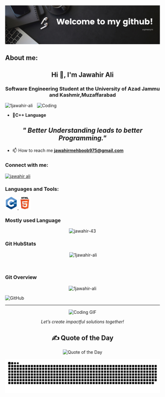 ![MasterHead](https://raw.githubusercontent.com/sophearyrin-dev/sophearyrin-dev/main/images/banner-phearygithub.png)

## About me: 
  <h2 align="center">Hi 👋, I'm Jawahir Ali</h2>
  <h3 align="center">Software Engineering Student  at the University of Azad Jammu and Kashmir,Muzaffarabad </h3>
<img align="right" alt="Coding"                         width="400"src="https://camo.githubusercontent.com/88adc7c88c9d3dba7479020846ed35d13410e3707c7f149e1c6140cc6beaef9a/68747470733a2f2f70687973696373677572756b756c2e66696c65732e776f726470726573732e636f6d2f323031392f30322f6368617261637465722d312e676966">
<p align="left"> <img src="https://komarev.com/ghpvc/?username=1jawahir-ali&label=Profile%20views&color=0e75b6&style=flat" alt="1jawahir-ali" /> </p>


- 🌱**C++ Language**
<h2 align="center"> <i><b> "  Better Understanding leads to better Programming."</b></i>
</h2>
  


- 📫 How to reach me **jawahirmehboob975@gmail.com**

<h3 align="left">Connect with me:</h3>
<p align="left">
<a href="https://linkedin.com/in/jawahir ali" target="blank"><img align="center" src="https://raw.githubusercontent.com/rahuldkjain/github-profile-readme-generator/master/src/images/icons/Social/linked-in-alt.svg" alt="jawahir ali" height="30" width="40" /></a>
</p>

<h3 align="left">Languages and Tools:</h3>
<p align="left"> <a href="https://www.w3schools.com/cpp/" target="_blank" rel="noreferrer"> <img src="https://raw.githubusercontent.com/devicons/devicon/master/icons/cplusplus/cplusplus-original.svg" alt="cplusplus" width="40" height="40"/> </a> <a href="https://www.w3.org/html/" target="_blank" rel="noreferrer"> <img src="https://raw.githubusercontent.com/devicons/devicon/master/icons/html5/html5-original-wordmark.svg" alt="html5" width="40" height="40"/> </a> </p>
<h3> Mostly used Language </h3>
<p align="center">
  <img src="https://github-readme-stats.vercel.app/api/top-langs?username=1jawahir-ali&show_icons=true&locale=en&layout=compact" alt="jawahir-43" />
</p>
<h3>Git HubStats</h3>
<p align="center">&nbsp;<img align="center" src="https://github-readme-stats.vercel.app/api?username=1jawahir-ali&show_icons=true&locale=en" alt="1jawahir-ali" /></p>
<br>
<h3>Git Overview</h3>
<p align="center"><img align="center" src="https://github-readme-streak-stats.herokuapp.com/?user=1jawahir-ali&" alt="1jawahir-ali" /></p>
    <img src="https://raw.githubusercontent.com/danielcranney/readme-generator/main/public/icons/socials/github-dark.svg" alt="GitHub" height="30" width="40" />
  </a>
</div>

---

<div align="center">
  <img src="https://media.giphy.com/media/WUlplcMpOCEmTGBtBW/giphy.gif" width="50" alt="Coding GIF">
 <p><em>Let’s create impactful solutions together!</em></p>
</di>

 ## ✍ Quote of the Day

<p align="center">
  <img src="https://quotes-github-readme.vercel.app/api?type=horizontal&theme=white" alt="Quote of the Day" />
</p>
<picture>
  <source
    media="(prefers-color-scheme: dark)"
    srcset="https://raw.githubusercontent.com/platane/snk/output/github-contribution-grid-snake-dark.svg"
  />
 
  <source
    media="(prefers-color-scheme: light)"
    srcset="https://raw.githubusercontent.com/platane/snk/output/github-contribution-grid-snake.svg"
  />
  <img
    alt="github contribution grid snake animation"
    src="https://raw.githubusercontent.com/platane/snk/output/github-contribution-grid-snake.svg"
  />
</picture>

